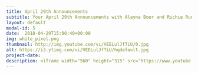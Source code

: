 ```yaml
---
title: April 29th Announcements
subtitle: Your April 29th Announcements with Alayna Boer and Richie Runnells
layout: default
modal-id: 5 
date:  2018-04-29T15:00:40+00:00
img: white_pixel.png
thumbnail: http://img.youtube.com/vi/VEELulJfTiU/0.jpg
alt: https://i3.ytimg.com/vi/VEELulJfTiU/hqdefault.jpg
project-date: 
description: <iframe width="560" height="315" src="https://www.youtube.com/embed/VEELulJfTiU" frameborder="0" allowfullscreen></iframe> 
---
```

